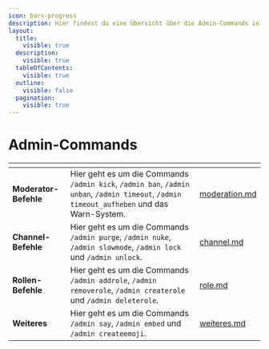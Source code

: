 ```yaml
---
icon: bars-progress
description: Hier findest du eine Übersicht über die Admin-Commands in Tanjun.
layout:
  title:
    visible: true
  description:
    visible: true
  tableOfContents:
    visible: true
  outline:
    visible: false
  pagination:
    visible: true
---
```


# Admin-Commands

<table data-view="cards" data-full-width="false"><thead><tr><th></th><th></th><th data-hidden data-card-target data-type="content-ref"></th></tr></thead><tbody><tr><td><strong>Moderator-Befehle</strong></td><td>Hier geht es um die Commands <code>/admin kick</code>, <code>/admin ban</code>, <code>/admin unban</code>, <code>/admin timeout</code>, <code>/admin timeout_aufheben</code> und das Warn-System.</td><td><a href="moderation.md">moderation.md</a></td></tr><tr><td><strong>Channel-Befehle</strong></td><td>Hier geht es um die Commands <code>/admin purge</code>, <code>/admin nuke</code>, <code>/admin slowmode</code>, <code>/admin lock</code> und <code>/admin unlock</code>.</td><td><a href="channel.md">channel.md</a></td></tr><tr><td><strong>Rollen-Befehle</strong></td><td>Hier geht es um die Commands <code>/admin addrole</code>, <code>/admin removerole</code>, <code>/admin createrole</code> und <code>/admin deleterole</code>.</td><td><a href="role.md">role.md</a></td></tr><tr><td><strong>Weiteres</strong></td><td>Hier geht es um die Commands <code>/admin say</code>, <code>/admin embed</code> und <code>/admin createemoji</code>.</td><td><a href="weiteres.md">weiteres.md</a></td></tr></tbody></table>
